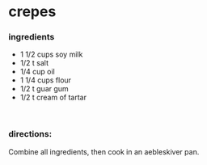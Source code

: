 # crepes

### ingredients
- 1 1/2 cups soy milk
- 1/2 t salt
- 1/4 cup oil
- 1 1/4 cups flour
- 1/2 t guar gum
- 1/2 t cream of tartar

<br>

### directions:

Combine all ingredients, then cook in an aebleskiver pan.
